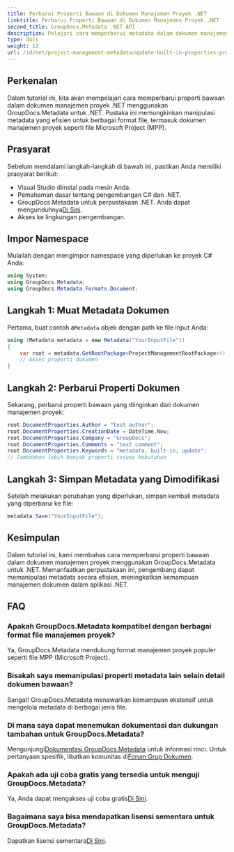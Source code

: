 ```yaml
---
title: Perbarui Properti Bawaan di Dokumen Manajemen Proyek .NET
linktitle: Perbarui Properti Bawaan di Dokumen Manajemen Proyek .NET
second_title: GroupDocs.Metadata .NET API
description: Pelajari cara memperbarui metadata dalam dokumen manajemen proyek .NET dengan GroupDocs.Metadata untuk .NET. Meningkatkan manajemen dokumen secara efisien.
type: docs
weight: 12
url: /id/net/project-management-metadata/update-built-in-properties-project-management-documents/
---
```

## Perkenalan
Dalam tutorial ini, kita akan mempelajari cara memperbarui properti bawaan dalam dokumen manajemen proyek .NET menggunakan GroupDocs.Metadata untuk .NET. Pustaka ini memungkinkan manipulasi metadata yang efisien untuk berbagai format file, termasuk dokumen manajemen proyek seperti file Microsoft Project (MPP).
## Prasyarat
Sebelum mendalami langkah-langkah di bawah ini, pastikan Anda memiliki prasyarat berikut:
- Visual Studio diinstal pada mesin Anda.
- Pemahaman dasar tentang pengembangan C# dan .NET.
-  GroupDocs.Metadata untuk perpustakaan .NET. Anda dapat mengunduhnya[Di Sini](https://releases.groupdocs.com/metadata/net/).
- Akses ke lingkungan pengembangan.

## Impor Namespace
Mulailah dengan mengimpor namespace yang diperlukan ke proyek C# Anda:
```csharp
using System;
using GroupDocs.Metadata;
using GroupDocs.Metadata.Formats.Document;
```
## Langkah 1: Muat Metadata Dokumen
 Pertama, buat contoh a`Metadata` objek dengan path ke file input Anda:
```csharp
using (Metadata metadata = new Metadata("YourInputFile"))
{
    var root = metadata.GetRootPackage<ProjectManagementRootPackage>();
    // Akses properti dokumen
}
```
## Langkah 2: Perbarui Properti Dokumen
Sekarang, perbarui properti bawaan yang diinginkan dari dokumen manajemen proyek:
```csharp
root.DocumentProperties.Author = "test author";
root.DocumentProperties.CreationDate = DateTime.Now;
root.DocumentProperties.Company = "GroupDocs";
root.DocumentProperties.Comments = "test comment";
root.DocumentProperties.Keywords = "metadata, built-in, update";
// Tambahkan lebih banyak properti sesuai kebutuhan
```
## Langkah 3: Simpan Metadata yang Dimodifikasi
Setelah melakukan perubahan yang diperlukan, simpan kembali metadata yang diperbarui ke file:
```csharp
metadata.Save("YourInputFile");
```

## Kesimpulan
Dalam tutorial ini, kami membahas cara memperbarui properti bawaan dalam dokumen manajemen proyek menggunakan GroupDocs.Metadata untuk .NET. Memanfaatkan perpustakaan ini, pengembang dapat memanipulasi metadata secara efisien, meningkatkan kemampuan manajemen dokumen dalam aplikasi .NET.

## FAQ
### Apakah GroupDocs.Metadata kompatibel dengan berbagai format file manajemen proyek?
Ya, GroupDocs.Metadata mendukung format manajemen proyek populer seperti file MPP (Microsoft Project).
### Bisakah saya memanipulasi properti metadata lain selain detail dokumen bawaan?
Sangat! GroupDocs.Metadata menawarkan kemampuan ekstensif untuk mengelola metadata di berbagai jenis file.
### Di mana saya dapat menemukan dokumentasi dan dukungan tambahan untuk GroupDocs.Metadata?
 Mengunjungi[Dokumentasi GroupDocs.Metadata](https://reference.groupdocs.com/metadata/net/) untuk informasi rinci. Untuk pertanyaan spesifik, libatkan komunitas di[Forum Grup Dokumen](https://forum.groupdocs.com/c/metadata/14).
### Apakah ada uji coba gratis yang tersedia untuk menguji GroupDocs.Metadata?
 Ya, Anda dapat mengakses uji coba gratis[Di Sini](https://releases.groupdocs.com/).
### Bagaimana saya bisa mendapatkan lisensi sementara untuk GroupDocs.Metadata?
 Dapatkan lisensi sementara[Di Sini](https://purchase.groupdocs.com/temporary-license/).